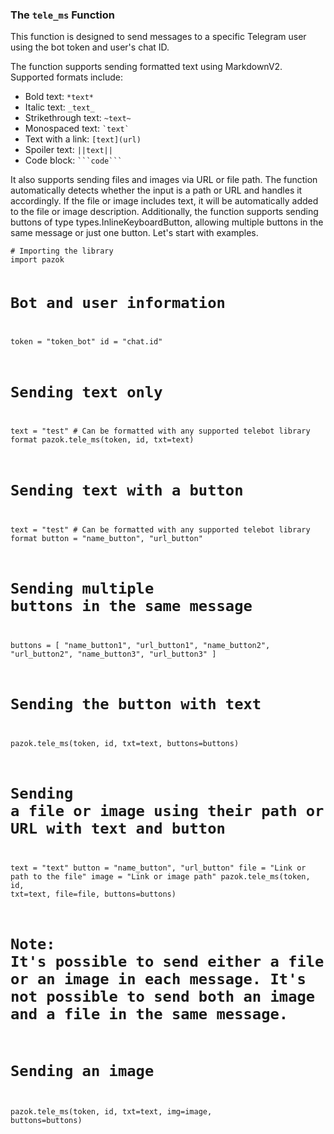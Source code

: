 <div class="sub-section">
                    <h3>The <code>tele_ms</code> Function</h3>
                    <p>
                        This function is designed to send messages to a specific
                        Telegram user using the bot token and user's chat ID.
                    </p>
                    <p>
                        The function supports sending formatted text using
                        MarkdownV2. Supported formats include:
                    </p>
                    <ul>
                        <li>Bold text: <code>*text*</code></li>
                        <li>Italic text: <code>_text_</code></li>
                        <li>Strikethrough text: <code>~text~</code></li>
                        <li>Monospaced text: <code>`text`</code></li>
                        <li>Text with a link: <code>[text](url)</code></li>
                        <li>Spoiler text: <code>||text||</code></li>
                        <li>Code block: <code>```code```</code></li>
                    </ul>
                    <p>
                        It also supports sending files and images via URL or
                        file path. The function automatically detects whether
                        the input is a path or URL and handles it accordingly.
                        If the file or image includes text, it will be
                        automatically added to the file or image description.
                        Additionally, the function supports sending buttons of
                        type types.InlineKeyboardButton, allowing multiple
                        buttons in the same message or just one button. Let's
                        start with examples.
                    </p>
                    <pre><code># Importing the library
import pazok

# Bot and user information
token = "token_bot"
id = "chat.id"

# Sending text only
text = "test" # Can be formatted with any supported telebot library format
pazok.tele_ms(token, id, txt=text)

# Sending text with a button
text = "test" # Can be formatted with any supported telebot library format
button = "name_button", "url_button"
# Sending multiple buttons in the same message
buttons = [
    "name_button1", "url_button1",
    "name_button2", "url_button2",
    "name_button3", "url_button3"
]
# Sending the button with text
pazok.tele_ms(token, id, txt=text, buttons=buttons)

# Sending a file or image using their path or URL with text and button
text = "text"
button = "name_button", "url_button"
file = "Link or path to the file"
image = "Link or image path"
pazok.tele_ms(token, id, txt=text, file=file, buttons=buttons)

# Note: It's possible to send either a file or an image in each message. It's not possible to send both an image and a file in the same message.

# Sending an image
pazok.tele_ms(token, id, txt=text, img=image, buttons=buttons)</code></pre>
                </div>